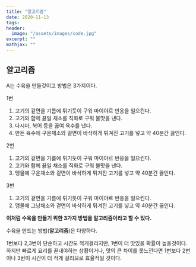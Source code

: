 ```yaml
---
title: "알고리즘"
date: 2020-11-13
tags:
header:
  image: "/assets/images/code.jpg"
excerpt: ""
mathjax: ""
---
```


## 알고리즘

A는 수육을 만들것이고 방법은 3가지이다.

1번

1. 고기의 겉면을 기름에 튀기듯이 구워 마이야르 반응을 일으킨다.
2. 고기와 함께 끓일 채소를 직화로 구워 불맛을 낸다.
3. 다시마, 북어 등을 끓여 육수를 낸다.
4. 만든 육수에 구운채소와 겉면이 바삭하게 튀겨진 고기를 넣고 약 40분간 끓인다.

2번

1. 고기의 겉면을 기름에 튀기듯이 구워 마이야르 반응을 일으킨다.
2. 고기와 함께 끓일 채소를 직화로 구워 불맛을 낸다.
3. 맹물에 구운채소와 겉면이 바삭하게 튀겨진 고기를 넣고 약 40분간 끓인다.

3번

1. 고기의 겉면을 기름에 튀기듯이 구워 마이야르 반응을 일으킨다.
2. 맹물에 그냥채소와 겉면이 바삭하게 튀겨진 고기를 넣고 약 40분간 끓인다.

**이처럼 수육을 만들기 위한 3가지 방법을 알고리즘이라고 할 수 있다.**

수육을 만드는 방법(**알고리즘**)은 다양하다.

1번보다 2,3번이 단순하고 시간도 적게걸리지만, 1번이 더 맛있을 확률이 높을것이다. 하지만 빠르게 요리를 끝내야하는 상황이거나, 맛의 큰 차이를 못느낀다면 1번보다 2번이나 3번이 시간이 더 적게 걸리므로 효율적일 것이다.
